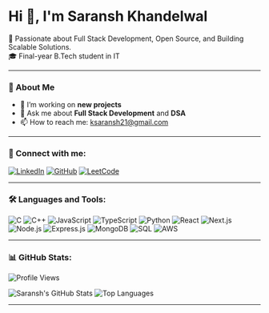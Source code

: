 # Hi 👋, I'm Saransh Khandelwal

🚀 Passionate about Full Stack Development, Open Source, and Building Scalable Solutions.  
🎓 Final-year B.Tech student in IT

---

### 🌟 About Me
- 🔭 I’m working on **new projects**
- 💼 Ask me about **Full Stack Development** and **DSA**
- 📫 How to reach me: ksaransh21@gmail.com

---

### 📱 Connect with me:
[![LinkedIn](https://img.shields.io/badge/LinkedIn-0077B5?style=for-the-badge&logo=linkedin&logoColor=white)](https://www.linkedin.com/in/saransh-khandelwal-31866b1b0/)
[![GitHub](https://img.shields.io/badge/GitHub-181717?style=for-the-badge&logo=github&logoColor=white)](https://github.com/SaranshKhandelwal977)
[![LeetCode](https://img.shields.io/badge/LeetCode-FFA116?style=for-the-badge&logo=leetcode&logoColor=black)](https://leetcode.com/u/Saransh_977/)

---

### 🛠️ Languages and Tools:
![C](https://img.shields.io/badge/C-A8B9CC?style=for-the-badge&logo=c&logoColor=white)
![C++](https://img.shields.io/badge/C++-00599C?style=for-the-badge&logo=cplusplus&logoColor=white)
![JavaScript](https://img.shields.io/badge/JavaScript-F7DF1E?style=for-the-badge&logo=javascript&logoColor=black)
![TypeScript](https://img.shields.io/badge/TypeScript-007ACC?style=for-the-badge&logo=typescript&logoColor=white)
![Python](https://img.shields.io/badge/Python-3776AB?style=for-the-badge&logo=python&logoColor=white)
![React](https://img.shields.io/badge/React-20232A?style=for-the-badge&logo=react&logoColor=61DAFB)
![Next.js](https://img.shields.io/badge/Next.js-000000?style=for-the-badge&logo=nextdotjs&logoColor=white)
![Node.js](https://img.shields.io/badge/Node.js-339933?style=for-the-badge&logo=nodedotjs&logoColor=white)
![Express.js](https://img.shields.io/badge/Express.js-000000?style=for-the-badge&logo=express&logoColor=white)
![MongoDB](https://img.shields.io/badge/MongoDB-47A248?style=for-the-badge&logo=mongodb&logoColor=white)
![SQL](https://img.shields.io/badge/SQL-4479A1?style=for-the-badge&logo=sql&logoColor=white)
![AWS](https://img.shields.io/badge/AWS-232F3E?style=for-the-badge&logo=amazon-aws&logoColor=white)

---

### 📊 GitHub Stats:
![Profile Views](https://komarev.com/ghpvc/?username=SaranshKhandelwal977&color=brightgreen)

![Saransh's GitHub Stats](https://github-readme-stats.vercel.app/api?username=SaranshKhandelwal977&show_icons=true&theme=radical)
![Top Languages](https://github-readme-stats.vercel.app/api/top-langs/?username=SaranshKhandelwal977&layout=compact&theme=radical)

---
